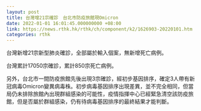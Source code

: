 ```yaml
---
layout: post
title: 台灣增21宗確診　台北市防疫旅館現Omicron
date: 2022-01-01 16:01:45.000000000 +08:00
link: https://news.rthk.hk/rthk/ch/component/k2/1626903-20220101.htm
categories: rthk
---
```


台灣新增21宗新型肺炎確診，全部屬於輸入個案，無新增死亡病例。

台灣累計17050宗確診，累計850宗死亡病例。

另外，台北市一間防疫旅館先後出現3宗確診，經初步基因排序，確定3人帶有新冠病毒Omicron變異病毒株。初步病毒基因排序出現差異，並不完全相同，但當局仍未排除旅館內出現群組感染的可能性，疫情指揮中心已經緊急清空該防疫旅館，但是否屬於群組感染，仍有待病毒基因排序的最終結果才能判斷。
